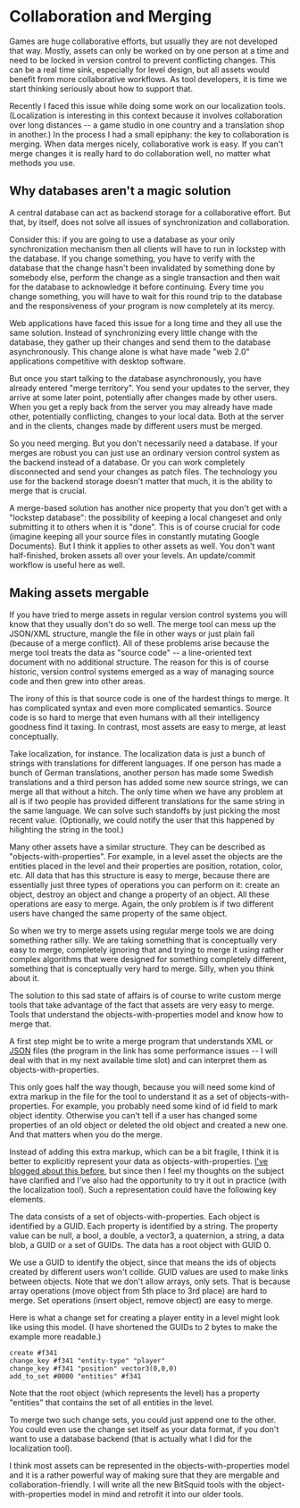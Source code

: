 # Collaboration and Merging

Games are huge collaborative efforts, but usually they are not developed that way. Mostly, assets can only be worked on by one person at a time and need to be locked in version control to prevent conflicting changes. This can be a real time sink, especially for level design, but all assets would benefit from more collaborative workflows. As tool developers, it is time we start thinking seriously about how to support that.

Recently I faced this issue while doing some work on our localization tools. (Localization is interesting in this context because it involves collaboration over long distances -- a game studio in one country and a translation shop in another.) In the process I had a small epiphany: the key to collaboration is merging. When data merges nicely, collaborative work is easy. If you can't merge changes it is really hard to do collaboration well, no matter what methods you use.

## Why databases aren't a magic solution

A central database can act as backend storage for a collaborative effort. But that, by itself, does not solve all issues of synchronization and collaboration.

Consider this: if you are going to use a database as your only synchronization mechanism then all clients will have to run in lockstep with the database. If you change something, you have to verify with the database that the change hasn't been invalidated by something done by somebody else, perform the change as a single transaction and then wait for the database to acknowledge it before continuing. Every time you change something, you will have to wait for this round trip to the database and the responsiveness of your program is now completely at its mercy.

Web applications have faced this issue for a long time and they all use the same solution. Instead of synchronizing every little change with the database, they gather up their changes and send them to the database asynchronously. This change alone is what have made "web 2.0" applications competitive with desktop software.

But once you start talking to the database asynchronously, you have already entered "merge territory". You send your updates to the server, they arrive at some later point, potentially after changes made by other users. When you get a reply back from the server you may already have made other, potentially conflicting, changes to your local data. Both at the server and in the clients, changes made by different users must be merged.

So you need merging. But you don't necessarily need a database. If your merges are robust you can just use an ordinary version control system as the backend instead of a database. Or you can work completely disconnected and send your changes as patch files. The technology you use for the backend storage doesn't matter that much, it is the ability to merge that is crucial.

A merge-based solution has another nice property that you don't get with a "lockstep database": the possibility of keeping a local changeset and only submitting it to others when it is "done". This is of course crucial for code (imagine keeping all your source files in constantly mutating Google Documents). But I think it applies to other assets as well. You don't want half-finished, broken assets all over your levels. An update/commit workflow is useful here as well.

## Making assets mergable

If you have tried to merge assets in regular version control systems you will know that they usually don't do so well. The merge tool can mess up the JSON/XML structure, mangle the file in other ways or just plain fail (because of a merge conflict). All of these problems arise because the merge tool treats the data as "source code" -- a line-oriented text document with no additional structure. The reason for this is of course historic, version control systems emerged as a way of managing source code and then grew into other areas.

The irony of this is that source code is one of the hardest things to merge. It has complicated syntax and even more complicated semantics. Source code is so hard to merge that even humans with all their intelligency goodness find it taxing. In contrast, most assets are easy to merge, at least conceptually.

Take localization, for instance. The localization data is just a bunch of strings with translations for different languages. If one person has made a bunch of German translations, another person has made some Swedish translations and a third person has added some new source strings, we can merge all that without a hitch. The only time when we have any problem at all is if two people has provided different translations for the same string in the same language. We can solve such standoffs by just picking the most recent value. (Optionally, we could notify the user that this happened by hilighting the string in the tool.)

Many other assets have a similar structure. They can be described as "objects-with-properties". For example, in a level asset the objects are the entities placed in the level and their properties are position, rotation, color, etc. All data that has this structure is easy to merge, because there are essentially just three types of operations you can perform on it: create an object, destroy an object and change a property of an object. All these operations are easy to merge. Again, the only problem is if two different users have changed the same property of the same object.

So when we try to merge assets using regular merge tools we are doing something rather silly. We are taking something that is conceptually very easy to merge, completely ignoring that and trying to merge it using rather complex algorithms that were designed for something completely different, something that is conceptually very hard to merge. Silly, when you think about it.

The solution to this sad state of affairs is of course to write custom merge tools that take advantage of the fact that assets are very easy to merge. Tools that understand the objects-with-properties model and know how to merge that.

A first step might be to write a merge program that understands XML or [JSON](http://bitsquid.blogspot.com/2010/06/avoiding-content-locks-and-conflicts-3.html) files (the program in the link has some performance issues -- I will deal with that in my next available time slot) and can interpret them as objects-with-properties.

This only goes half the way though, because you will need some kind of extra markup in the file for the tool to understand it as a set of objects-with-properties. For example, you probably need some kind of id field to mark object identity. Otherwise you can't tell if a user has changed some properties of an old object or deleted the old object and created a new one. And that matters when you do the merge.

Instead of adding this extra markup, which can be a bit fragile, I think it is better to explicitly represent your data as objects-with-properties. [I've blogged about this before](http://bitsquid.blogspot.com/2010/08/new-data-storage-model.html), but since then I feel my thoughts on the subject have clarified and I've also had the opportunity to try it out in practice (with the localization tool). Such a representation could have the following key elements.

The data consists of a set of objects-with-properties.
Each object is identified by a GUID.
Each property is identified by a string.
The property value can be null, a bool, a double, a vector3, a quaternion, a string, a data blob, a GUID or a set of GUIDs.
The data has a root object with GUID 0.

We use a GUID to identify the object, since that means the ids of objects created by different users won't collide. GUID values are used to make links between objects. Note that we don't allow arrays, only sets. That is because array operations (move object from 5th place to 3rd place) are hard to merge. Set operations (insert object, remove object) are easy to merge.

Here is what a change set for creating a player entity in a level might look like using this model. (I have shortened the GUIDs to 2 bytes to make the example more readable.)

```
create #f341
change_key #f341 "entity-type" "player"
change_key #f341 "position" vector3(0,0,0)
add_to_set #0000 "entities" #f341
```

Note that the root object (which represents the level) has a property "entities" that contains the set of all entities in the level.

To merge two such change sets, you could just append one to the other. You could even use the change set itself as your data format, if you don't want to use a database backend (that is actually what I did for the localization tool).

I think most assets can be represented in the objects-with-properties model and it is a rather powerful way of making sure that they are mergable and collaboration-friendly. I will write all the new BitSquid tools with the object-with-properties model in mind and retrofit it into our older tools.